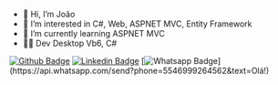 - 👋 Hi, I’m João
- 👀 I’m interested in C#, Web, ASPNET MVC, Entity Framework
- 🌱 I’m currently learning ASPNET MVC
- :office_worker: Dev Desktop Vb6, C#

[![Github Badge](https://img.shields.io/badge/-Github-000?style=flat-square&logo=Github&logoColor=white&link=https://github.com/JoaoGabrielVS19)](https://github.com/JoaoGabrielVS19)
[![Linkedin Badge](https://img.shields.io/badge/-LinkedIn-blue?style=flat-square&logo=Linkedin&logoColor=white&link=https://www.linkedin.com/in/joaogabrielduarte/)](https://www.linkedin.com/in/joaogabrielduarte/)
[![Whatsapp Badge](https://img.shields.io/badge/-Whatsapp-4CA143?style=flat-square&labelColor=4CA143&logo=whatsapp&logoColor=white&link=https://api.whatsapp.com/send?phone=5546999264562&text=Olá!)](https://api.whatsapp.com/send?phone=5546999264562&text=Olá!)
